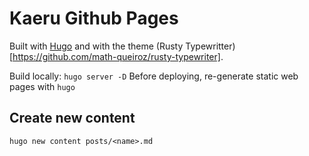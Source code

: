 # Kaeru Github Pages

Built with [Hugo](https://github.com/gohugoio/hugo) and with the theme (Rusty Typewritter)[https://github.com/math-queiroz/rusty-typewriter].


Build locally: `hugo server -D`
Before deploying, re-generate static web pages with `hugo`

## Create new content

`hugo new content posts/<name>.md`
